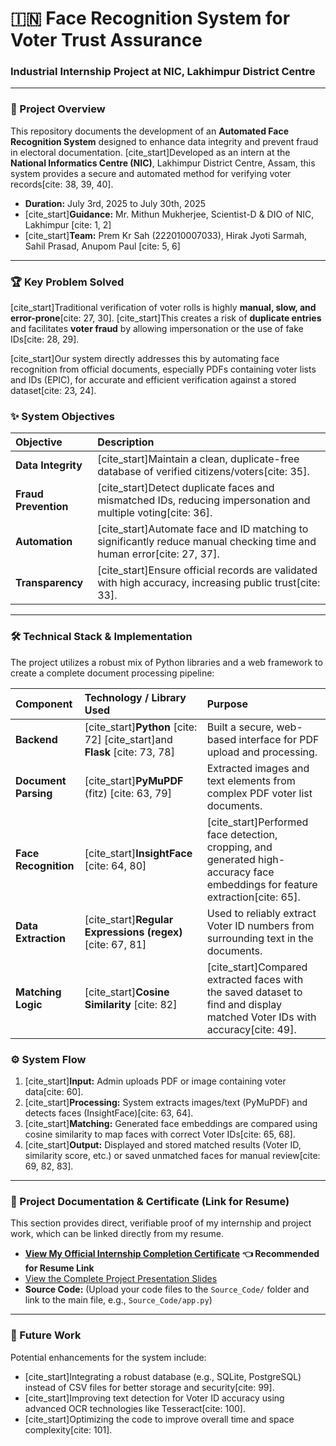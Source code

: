 # 🇮🇳 Face Recognition System for Voter Trust Assurance

### Industrial Internship Project at NIC, Lakhimpur District Centre

---

### 🌟 Project Overview

This repository documents the development of an **Automated Face Recognition System** designed to enhance data integrity and prevent fraud in electoral documentation. [cite_start]Developed as an intern at the **National Informatics Centre (NIC)**, Lakhimpur District Centre, Assam, this system provides a secure and automated method for verifying voter records[cite: 38, 39, 40].

* **Duration:** July 3rd, 2025 to July 30th, 2025
* [cite_start]**Guidance:** Mr. Mithun Mukherjee, Scientist-D & DIO of NIC, Lakhimpur [cite: 1, 2]
* [cite_start]**Team:** Prem Kr Sah (222010007033), Hirak Jyoti Sarmah, Sahil Prasad, Anupom Paul [cite: 5, 6]

---

### 🏆 Key Problem Solved

[cite_start]Traditional verification of voter rolls is highly **manual, slow, and error-prone**[cite: 27, 30]. [cite_start]This creates a risk of **duplicate entries** and facilitates **voter fraud** by allowing impersonation or the use of fake IDs[cite: 28, 29].

[cite_start]Our system directly addresses this by automating face recognition from official documents, especially PDFs containing voter lists and IDs (EPIC), for accurate and efficient verification against a stored dataset[cite: 23, 24].

### ✨ System Objectives

| Objective | Description |
| :--- | :--- |
| **Data Integrity** | [cite_start]Maintain a clean, duplicate-free database of verified citizens/voters[cite: 35]. |
| **Fraud Prevention** | [cite_start]Detect duplicate faces and mismatched IDs, reducing impersonation and multiple voting[cite: 36]. |
| **Automation** | [cite_start]Automate face and ID matching to significantly reduce manual checking time and human error[cite: 27, 37]. |
| **Transparency** | [cite_start]Ensure official records are validated with high accuracy, increasing public trust[cite: 33]. |

---

### 🛠️ Technical Stack & Implementation

The project utilizes a robust mix of Python libraries and a web framework to create a complete document processing pipeline:

| Component | Technology / Library Used | Purpose |
| :--- | :--- | :--- |
| **Backend** | [cite_start]**Python** [cite: 72] [cite_start]and **Flask** [cite: 73, 78] | Built a secure, web-based interface for PDF upload and processing. |
| **Document Parsing** | [cite_start]**PyMuPDF** (fitz) [cite: 63, 79] | Extracted images and text elements from complex PDF voter list documents. |
| **Face Recognition** | [cite_start]**InsightFace** [cite: 64, 80] | [cite_start]Performed face detection, cropping, and generated high-accuracy face embeddings for feature extraction[cite: 65]. |
| **Data Extraction** | [cite_start]**Regular Expressions (regex)** [cite: 67, 81] | Used to reliably extract Voter ID numbers from surrounding text in the documents. |
| **Matching Logic** | [cite_start]**Cosine Similarity** [cite: 82] | [cite_start]Compared extracted faces with the saved dataset to find and display matched Voter IDs with accuracy[cite: 49]. |

### ⚙️ System Flow

1.  [cite_start]**Input:** Admin uploads PDF or image containing voter data[cite: 60].
2.  [cite_start]**Processing:** System extracts images/text (PyMuPDF) and detects faces (InsightFace)[cite: 63, 64].
3.  [cite_start]**Matching:** Generated face embeddings are compared using cosine similarity to map faces with correct Voter IDs[cite: 65, 68].
4.  [cite_start]**Output:** Displayed and stored matched results (Voter ID, similarity score, etc.) or saved unmatched faces for manual review[cite: 69, 82, 83].

---

### 📂 Project Documentation & Certificate (Link for Resume)

This section provides direct, verifiable proof of my internship and project work, which can be linked directly from my resume.

* [**View My Official Internship Completion Certificate**](Certificate/Industrial_Internship_Certificate.jpg) **👈 Recommended for Resume Link**
* [View the Complete Project Presentation Slides](Documentation/Face_Recognition_System_Presentation.pptx)
* **Source Code:** (Upload your code files to the `Source_Code/` folder and link to the main file, e.g., `Source_Code/app.py`)

---

### 🚀 Future Work

Potential enhancements for the system include:
* [cite_start]Integrating a robust database (e.g., SQLite, PostgreSQL) instead of CSV files for better storage and security[cite: 99].
* [cite_start]Improving text detection for Voter ID accuracy using advanced OCR technologies like Tesseract[cite: 100].
* [cite_start]Optimizing the code to improve overall time and space complexity[cite: 101].
